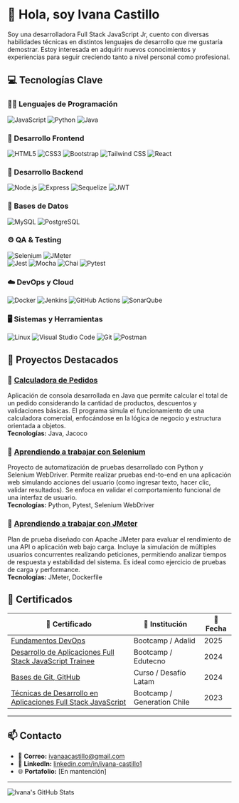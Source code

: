 # 👋 Hola, soy Ivana Castillo

Soy una desarrolladora Full Stack JavaScript Jr, cuento con diversas habilidades técnicas en distintos lenguajes de desarrollo que me gustaría demostrar. Estoy interesada en adquirir nuevos conocimientos y experiencias para seguir creciendo tanto a nivel personal como profesional.

## 💻 Tecnologías Clave

### 🧑‍💻 Lenguajes de Programación
![JavaScript](https://img.shields.io/badge/JavaScript-F7DF1E?style=for-the-badge&logo=javascript&logoColor=black) 
![Python](https://img.shields.io/badge/Python-3776AB?style=for-the-badge&logo=python&logoColor=white) 
![Java](https://img.shields.io/badge/Java-007396?style=for-the-badge&logo=java&logoColor=white) 

### 🎨 Desarrollo Frontend
![HTML5](https://img.shields.io/badge/HTML5-E34F26?style=for-the-badge&logo=html5&logoColor=white) 
![CSS3](https://img.shields.io/badge/CSS3-1572B6?style=for-the-badge&logo=css3&logoColor=white) 
![Bootstrap](https://img.shields.io/badge/Bootstrap-563D7C?style=for-the-badge&logo=bootstrap&logoColor=white) 
![Tailwind CSS](https://img.shields.io/badge/Tailwind_CSS-38B2AC?style=for-the-badge&logo=tailwind-css&logoColor=white) 
![React](https://img.shields.io/badge/React-61DAFB?style=for-the-badge&logo=react&logoColor=black)  

### 🔨 Desarrollo Backend
![Node.js](https://img.shields.io/badge/Node.js-43853D?style=for-the-badge&logo=node.js&logoColor=white) 
![Express](https://img.shields.io/badge/Express-000000?style=for-the-badge&logo=express&logoColor=white) 
![Sequelize](https://img.shields.io/badge/Sequelize-52B0E7?style=for-the-badge&logo=sequelize&logoColor=white)
![JWT](https://img.shields.io/badge/JWT-000000?style=for-the-badge&logoColor=white)

### 🔧 Bases de Datos
![MySQL](https://img.shields.io/badge/MySQL-4479A1?style=for-the-badge&logo=mysql&logoColor=white) 
![PostgreSQL](https://img.shields.io/badge/PostgreSQL-336791?style=for-the-badge&logo=postgresql&logoColor=white) 

### ⚙️ QA & Testing
![Selenium](https://img.shields.io/badge/Selenium-43B02A?style=for-the-badge&logo=selenium&logoColor=white) 
![JMeter](https://img.shields.io/badge/JMeter-D92C20?style=for-the-badge&logo=apachejmeter&logoColor=white)  
![Jest](https://img.shields.io/badge/Jest-C21325?style=for-the-badge&logo=jest&logoColor=white) 
![Mocha](https://img.shields.io/badge/Mocha-8D6748?style=for-the-badge&logo=mocha&logoColor=white) 
![Chai](https://img.shields.io/badge/Chai-A30701?style=for-the-badge&logoColor=white) 
![Pytest](https://img.shields.io/badge/Pytest-2C2D72?style=for-the-badge&logo=pytest&logoColor=white) 

### ☁️ DevOps y Cloud
![Docker](https://img.shields.io/badge/Docker-2496ED?style=for-the-badge&logo=docker&logoColor=white) 
![Jenkins](https://img.shields.io/badge/Jenkins-D24939?style=for-the-badge&logo=jenkins&logoColor=white) 
![GitHub Actions](https://img.shields.io/badge/GitHub_Actions-2088FF?style=for-the-badge&logo=github-actions&logoColor=white) 
![SonarQube](https://img.shields.io/badge/SonarQube-4E9BCD?style=for-the-badge&logo=sonarqube&logoColor=white)

### 🖥️ Sistemas y Herramientas
![Linux](https://img.shields.io/badge/Linux-BD2323?style=for-the-badge&logo=linux&logoColor=white)
![Visual Studio Code](https://img.shields.io/badge/VS_Code-007ACC?style=for-the-badge&logo=visual-studio-code&logoColor=white)
![Git](https://img.shields.io/badge/Git-F05032?style=for-the-badge&logo=git&logoColor=white)
![Postman](https://img.shields.io/badge/Postman-FF6C37?style=for-the-badge&logo=postman&logoColor=white)

## 🚀 Proyectos Destacados

### 📌 [Calculadora de Pedidos](https://github.com/IvanaaCastillo/nuevo_ejercicio-calculadora_pedidos)

Aplicación de consola desarrollada en Java que permite calcular el total de un pedido considerando la cantidad de productos, descuentos y validaciones básicas. El programa simula el funcionamiento de una calculadora comercial, enfocándose en la lógica de negocio y estructura orientada a objetos.  
**Tecnologías:** Java, Jacoco

### 📌 [Aprendiendo a trabajar con Selenium](https://github.com/IvanaaCastillo/ejercicio-demo_selenium)

Proyecto de automatización de pruebas desarrollado con Python y Selenium WebDriver. Permite realizar pruebas end-to-end en una aplicación web simulando acciones del usuario (como ingresar texto, hacer clic, validar resultados). Se enfoca en validar el comportamiento funcional de una interfaz de usuario.  
**Tecnologías:** Python, Pytest, Selenium WebDriver

### 📌 [Aprendiendo a trabajar con JMeter](https://github.com/IvanaaCastillo/ejercicio-demo_jmeter)

Plan de prueba diseñado con Apache JMeter para evaluar el rendimiento de una API o aplicación web bajo carga. Incluye la simulación de múltiples usuarios concurrentes realizando peticiones, permitiendo analizar tiempos de respuesta y estabilidad del sistema. Es ideal como ejercicio de pruebas de carga y performance.  
**Tecnologías:** JMeter, Dockerfile

## 🏅 Certificados

| 📜 Certificado | 🏢 Institución | 📅 Fecha |
|----------------|----------------|----------|
| [Fundamentos DevOps](https://eligemejor.sence.cl/PerfilNatural/DescargarCertificado?idCurso=BOTIC-SOFOF-23-30-13-0087&idFederacion=5&rutAsistido=) | Bootcamp / Adalid  | 2025 |
| [Desarrollo de Aplicaciones Full Stack JavaScript Trainee](https://eligemejor.sence.cl/PerfilNatural/DescargarCertificado?idCurso=BOTIC-SOFOF-23-30-13-0087&idFederacion=5&rutAsistido=) | Bootcamp / Edutecno  | 2024 |
| [Bases de Git, GitHub](https://cursos.desafiolatam.com/certificates/9gla2vvhag) | Curso / Desafío Latam | 2024 |
| [Técnicas de Desarrollo en Aplicaciones Full Stack JavaScript](https://eligemejor.sence.cl/PerfilNatural/DescargarCertificado?idCurso=6376778&idFederacion=2&rutAsistido=) | Bootcamp / Generation Chile | 2023 |

---

## 📫 Contacto

- 📧 **Correo:** [ivanaacastillo@gmail.com](mailto:ivanaacastillo@gmail.com)  
- 💼 **LinkedIn:** [linkedin.com/in/ivana-castillo1](https://linkedin.com/in/ivana-castillo1)  
- 🌐 **Portafolio:** [En mantención]

---

![Ivana's GitHub Stats](https://github-readme-stats.vercel.app/api?username=IvanaaCastillo&show_icons=true&theme=tokyonight)
